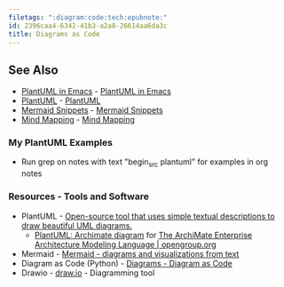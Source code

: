 ```yaml
---
filetags: ":diagram:code:tech:epubnote:"
id: 2396caa4-6342-41b3-a2a8-26614aa6da3c
title: Diagrams as Code
---
```


## See Also

- [PlantUML in Emacs](../005-1-tech-plantuml-emacs) - [PlantUML in
  Emacs](id:0703699b-25f7-402e-abcf-37dcd8d5264c)
- [PlantUML](../005-1-tech-plantuml) -
  [PlantUML](id:0a276d86-7c27-4349-b61e-9d505676ce37)
- [Mermaid Snippets](../005-computer-snippets-mermaid) - [Mermaid
  Snippets](id:50c2d4f2-8613-4b6b-a6ef-12f43376e2d6)
- [Mind Mapping](../370-education-learning-creative-mind-mapping) -
  [Mind Mapping](id:51531d20-d826-4f34-9ba1-1816a655a24b)

### My PlantUML Examples

- Run grep on notes with text "begin<sub>src</sub> plantuml" for
  examples in org notes

### Resources - Tools and Software

- PlantUML - [Open-source tool that uses simple textual descriptions to
  draw beautiful UML diagrams.](https://plantuml.com/)
  - [PlantUML: Archimate
    diagram](https://plantuml.com/archimate-diagram) for [The ArchiMate
    Enterprise Architecture Modeling Language \|
    opengroup.org](https://www.opengroup.md/archimate-forum/archimate-overview)
- Mermaid - [Mermaid - diagrams and visualizations from
  text](https://mermaid.js.md)
- Diagram as Code (Python) - [Diagrams - Diagram as
  Code](https://diagrams.mingrammer.com/)
- Drawio - [draw.io](https://www.drawio.com/) - Diagramming tool
